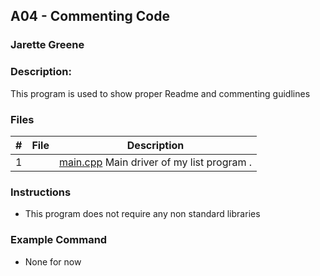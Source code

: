 ## A04 - Commenting Code
### Jarette Greene
### Description: 

This program is used to show proper Readme and commenting guidlines

### Files

|   #   | File     | Description                      |
| :---: | -------- | -------------------------------- |
|   1   | |[main.cpp](https://github.com/Jarette/2143-OOP-Greene/blob/main/Assignments/A03/main.cpp) Main driver of my list program . |

### Instructions

- This program does not require any non standard libraries 

### Example Command

- None for now 

